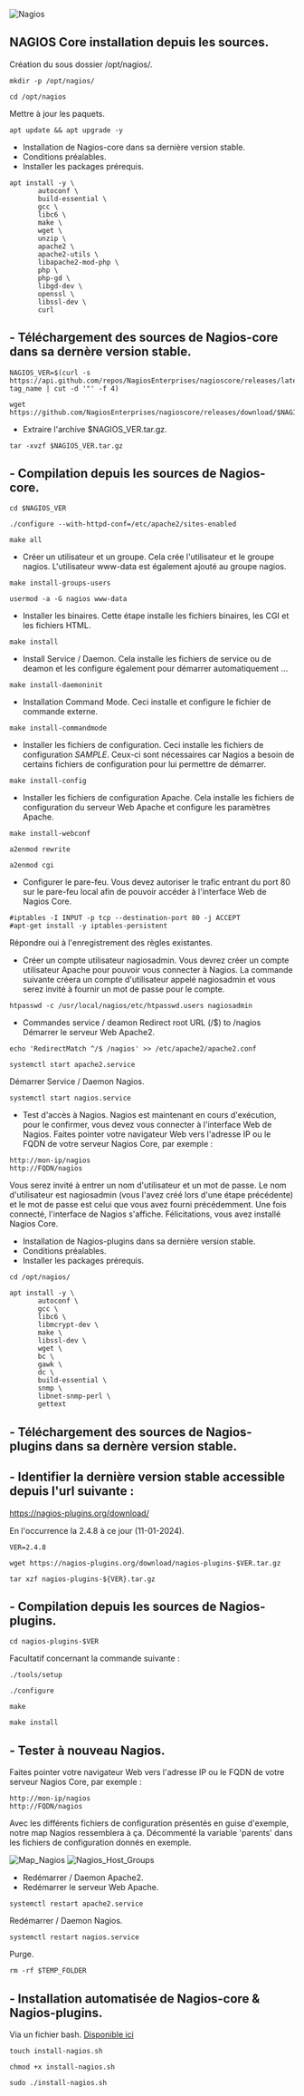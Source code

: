 ![Nagios](./images/nagios.png)

## NAGIOS Core installation depuis les sources.

Création du sous dossier /opt/nagios/.
```
mkdir -p /opt/nagios/
```
```
cd /opt/nagios
```
Mettre à jour les paquets.
```
apt update && apt upgrade -y
```
- Installation de Nagios-core dans sa dernière version stable.
- Conditions préalables.
- Installer les packages prérequis.
```
apt install -y \
       autoconf \
       build-essential \
       gcc \
       libc6 \
       make \
       wget \
       unzip \
       apache2 \
       apache2-utils \
       libapache2-mod-php \
       php \
       php-gd \
       libgd-dev \
       openssl \
       libssl-dev \
       curl
```
## - Téléchargement des sources de Nagios-core dans sa dernère version stable.
```
NAGIOS_VER=$(curl -s https://api.github.com/repos/NagiosEnterprises/nagioscore/releases/latest|grep tag_name | cut -d '"' -f 4)
```
```
wget https://github.com/NagiosEnterprises/nagioscore/releases/download/$NAGIOS_VER/$NAGIOS_VER.tar.gz
```
- Extraire l'archive $NAGIOS_VER.tar.gz.
```
tar -xvzf $NAGIOS_VER.tar.gz
```
## - Compilation depuis les sources de Nagios-core.
```
cd $NAGIOS_VER
```
```
./configure --with-httpd-conf=/etc/apache2/sites-enabled
```
```
make all
```
- Créer un utilisateur et un groupe.
Cela crée l'utilisateur et le groupe nagios. L'utilisateur www-data est également ajouté au groupe nagios.
```
make install-groups-users
```
```
usermod -a -G nagios www-data
```
- Installer les binaires.
Cette étape installe les fichiers binaires, les CGI et les fichiers HTML.
```
make install
```
- Install Service / Daemon.
Cela installe les fichiers de service ou de deamon et les configure également pour démarrer automatiquement ...
```
make install-daemoninit
```
- Installation Command Mode.
Ceci installe et configure le fichier de commande externe.
```
make install-commandmode
```
- Installer les fichiers de configuration.
Ceci installe les fichiers de configuration *SAMPLE*. Ceux-ci sont nécessaires car Nagios a besoin de certains fichiers de configuration pour lui permettre de démarrer.
```
make install-config
```
- Installer les fichiers de configuration Apache.
Cela installe les fichiers de configuration du serveur Web Apache et configure les paramètres Apache.
```
make install-webconf
```
```
a2enmod rewrite
```
```
a2enmod cgi
```
- Configurer le pare-feu.
Vous devez autoriser le trafic entrant du port 80 sur le pare-feu local afin de pouvoir accéder à l'interface Web de Nagios Core.
```
#iptables -I INPUT -p tcp --destination-port 80 -j ACCEPT
#apt-get install -y iptables-persistent
```
Répondre oui à l'enregistrement des règles existantes.

- Créer un compte utilisateur nagiosadmin.
Vous devrez créer un compte utilisateur Apache pour pouvoir vous connecter à Nagios.
La commande suivante créera un compte d'utilisateur appelé nagiosadmin et vous serez invité à fournir un mot de passe pour le compte.
```
htpasswd -c /usr/local/nagios/etc/htpasswd.users nagiosadmin
```
- Commandes service / deamon
Redirect root URL (/$) to /nagios
Démarrer le serveur Web Apache2.
```
echo 'RedirectMatch ^/$ /nagios' >> /etc/apache2/apache2.conf
```
```
systemctl start apache2.service
```
Démarrer Service / Daemon Nagios.
```
systemctl start nagios.service
```
- Test d'accès à Nagios.
Nagios est maintenant en cours d'exécution, pour le confirmer, vous devez vous connecter à l'interface Web de Nagios.
Faites pointer votre navigateur Web vers l'adresse IP ou le FQDN de votre serveur Nagios Core, par exemple :
```
http://mon-ip/nagios
http://FQDN/nagios
```
Vous serez invité à entrer un nom d'utilisateur et un mot de passe. Le nom d'utilisateur est nagiosadmin (vous l'avez créé lors d'une étape précédente) et le mot de passe est celui que vous avez fourni précédemment.
Une fois connecté, l'interface de Nagios s'affiche. Félicitations, vous avez installé Nagios Core.

- Installation de Nagios-plugins dans sa dernière version stable.
- Conditions préalables.
- Installer les packages prérequis.
```
cd /opt/nagios/
```
```
apt install -y \
       autoconf \
       gcc \
       libc6 \
       libmcrypt-dev \
       make \
       libssl-dev \
       wget \
       bc \
       gawk \
       dc \
       build-essential \
       snmp \
       libnet-snmp-perl \
       gettext
```
## - Téléchargement des sources de Nagios-plugins dans sa dernère version stable.

## - Identifier la dernière version stable accessible depuis l'url suivante :

https://nagios-plugins.org/download/

En l'occurrence la 2.4.8 à ce jour (11-01-2024).
```
VER=2.4.8
```
```
wget https://nagios-plugins.org/download/nagios-plugins-$VER.tar.gz
```
```
tar xzf nagios-plugins-${VER}.tar.gz
```
## - Compilation depuis les sources de Nagios-plugins.
```
cd nagios-plugins-$VER
```
Facultatif concernant la commande suivante :
```
./tools/setup
```
```
./configure
```
```
make
```
```
make install
```
## - Tester à nouveau Nagios.
Faites pointer votre navigateur Web vers l'adresse IP ou le FQDN de votre serveur Nagios Core, par exemple :
```
http://mon-ip/nagios
http://FQDN/nagios
```
Avec les différents fichiers de configuration présentés en guise d'exemple, notre map Nagios ressemblera à ça.
Décommenté la variable 'parents' dans les fichiers de configuration donnés en exemple.

![Map_Nagios](./images/nagios_map.png)
![Nagios_Host_Groups](./images/nagios_service_Host_Groups.png)

- Redémarrer / Daemon Apache2.
- Redémarrer le serveur Web Apache.
```
systemctl restart apache2.service
```
Redémarrer / Daemon Nagios.
```
systemctl restart nagios.service
```
Purge.
```
rm -rf $TEMP_FOLDER
```
## - Installation automatisée de Nagios-core & Nagios-plugins.

Via un fichier bash.
[Disponible ici](install-nagios.sh)
```
touch install-nagios.sh
```
```
chmod +x install-nagios.sh
```
```
sudo ./install-nagios.sh
```

